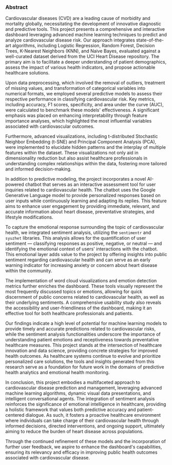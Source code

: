 ### Abstract

Cardiovascular diseases (CVD) are a leading cause of morbidity and mortality globally, necessitating the development of innovative diagnostic and predictive tools. This project presents a comprehensive and interactive dashboard leveraging advanced machine learning techniques to predict and analyze cardiovascular disease risk. Our approach integrates state-of-the-art algorithms, including Logistic Regression, Random Forest, Decision Trees, K-Nearest Neighbors (KNN), and Naive Bayes, evaluated against a well-curated dataset derived from the UCI Heart Disease repository. The primary aim is to facilitate a deeper understanding of patient demographics, assess the impact of various health indicators, and propose actionable healthcare solutions.

Upon data preprocessing, which involved the removal of outliers, treatment of missing values, and transformation of categorical variables into numerical formats, we employed several predictive models to assess their respective performance in classifying cardiovascular risk. Key metrics, including accuracy, F1 scores, specificity, and area under the curve (AUC), were calculated to benchmark these models' effectiveness. A significant emphasis was placed on enhancing interpretability through feature importance analyses, which highlighted the most influential variables associated with cardiovascular outcomes.

Furthermore, advanced visualizations, including t-distributed Stochastic Neighbor Embedding (t-SNE) and Principal Component Analysis (PCA), were implemented to elucidate hidden patterns and the interplay of multiple features within the dataset. These visualizations not only aid in dimensionality reduction but also assist healthcare professionals in understanding complex relationships within the data, fostering more tailored and informed decision-making.

In addition to predictive modeling, the project incorporates a novel AI-powered chatbot that serves as an interactive assessment tool for user inquiries related to cardiovascular health. The chatbot uses the Google Generative Language model to provide personalized responses based on user inputs while continuously learning and adapting its replies. This feature aims to enhance user engagement by providing immediate, relevant, and accurate information about heart disease, preventative strategies, and lifestyle modifications.

To capture the emotional response surrounding the topic of cardiovascular health, we integrated sentiment analysis, utilizing the `sentimentr` and `syuzhet` libraries. This analysis allows for the quantification of user sentiment — classifying responses as positive, negative, or neutral — and identifying the emotional context of users' interactions with the chatbot. This emotional layer adds value to the project by offering insights into public sentiment regarding cardiovascular health and can serve as an early warning indicator for increasing anxiety or concern about heart disease within the community.

The implementation of word cloud visualizations and emotion detection metrics further enriches the dashboard. These tools visually represent the most frequently discussed topics or emotions, allowing for quick discernment of public concerns related to cardiovascular health, as well as their underlying sentiments. A comprehensive usability study also reveals the accessibility and user-friendliness of the dashboard, making it an effective tool for both healthcare professionals and patients.

Our findings indicate a high level of potential for machine learning models to provide timely and accurate predictions related to cardiovascular risks, while the sentiment analysis functionalities underscore the importance of understanding patient emotions and receptiveness towards preventative healthcare measures. This project stands at the intersection of healthcare innovation and data science, providing concrete strategies for improved health outcomes. As healthcare systems continue to evolve and prioritize personalized care solutions, the tools and insights generated from this research serve as a foundation for future work in the domains of predictive health analytics and emotional health monitoring.

In conclusion, this project embodies a multifaceted approach to cardiovascular disease prediction and management, leveraging advanced machine learning algorithms, dynamic visual data presentations, and intelligent conversational agents. The integration of sentiment analysis reinforces the significance of emotional intelligence in healthcare, providing a holistic framework that values both predictive accuracy and patient-centered dialogue. As such, it fosters a proactive healthcare environment where individuals can take charge of their cardiovascular health through informed decisions, directed interventions, and ongoing support, ultimately aiming to reduce the burden of heart disease across populations. 

Through the continued refinement of these models and the incorporation of further user feedback, we aspire to enhance the dashboard's capabilities, ensuring its relevancy and efficacy in improving public health outcomes associated with cardiovascular disease.
